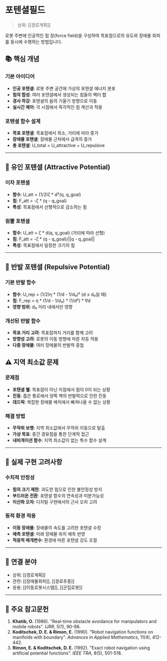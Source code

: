 # 포텐셜필드

> 상위: [[경로계획]]

로봇 주변에 인공적인 힘 장(force field)을 구성하여 목표점으로의 유도와 장애물 회피를 동시에 수행하는 방법입니다.

## 📚 핵심 개념

### 기본 아이디어
- **인공 포텐셜**: 로봇 주변 공간에 가상의 포텐셜 에너지 분포
- **힘의 합성**: 여러 포텐셜에서 생성되는 힘들의 벡터 합
- **경사 하강**: 포텐셜의 음의 기울기 방향으로 이동
- **실시간 제어**: 각 시점에서 즉각적인 힘 계산과 적용

### 포텐셜 함수 설계
- **목표 포텐셜**: 목표점에서 최소, 거리에 따라 증가
- **장애물 포텐셜**: 장애물 근처에서 급격히 증가
- **총 포텐셜**: U_total = U_attractive + U_repulsive

---

## 🎯 유인 포텐셜 (Attractive Potential)

### 이차 포텐셜
- **함수**: U_att = (1/2)ζ * d²(q, q_goal)
- **힘**: F_att = -ζ * (q - q_goal)
- **특성**: 목표점에서 선형적으로 감소하는 힘

### 원뿔 포텐셜
- **함수**: U_att = ζ * d(q, q_goal) (거리에 따라 선형)
- **힘**: F_att = -ζ * (q - q_goal)/||q - q_goal||
- **특성**: 목표점에서 일정한 크기의 힘

---

## 🚫 반발 포텐셜 (Repulsive Potential)

### 기본 반발 함수
- **함수**: U_rep = (1/2)η * (1/d - 1/d₀)² (d ≤ d₀일 때)
- **힘**: F_rep = η * (1/d - 1/d₀) * (1/d²) * ∇d
- **영향 범위**: d₀ 거리 내에서만 영향

### 개선된 반발 함수
- **목표 거리 고려**: 목표점까지 거리를 함께 고려
- **방향성 고려**: 로봇의 이동 방향에 따른 차등 적용
- **다중 장애물**: 여러 장애물의 반발력 중첩
## ⚠️ 지역 최소값 문제

### 문제점
- **포텐셜 웰**: 목표점이 아닌 지점에서 힘이 0이 되는 상황
- **진동**: 좁은 통로에서 양쪽 벽의 반발력으로 인한 진동
- **데드락**: 복잡한 장애물 배치에서 빠져나올 수 없는 상황

### 해결 방법
- **무작위 보행**: 지역 최소값에서 무작위 이동으로 탈출
- **가상 목표**: 중간 경유점을 통한 단계적 접근
- **내비게이션 함수**: 지역 최소값이 없는 특수 함수 설계

---

## 🔧 실제 구현 고려사항

### 수치적 안정성
- **힘의 크기 제한**: 과도한 힘으로 인한 불안정성 방지
- **부드러운 전환**: 포텐셜 함수의 연속성과 미분가능성
- **이산화 오차**: 디지털 구현에서의 근사 오차 고려

### 동적 환경 적응
- **이동 장애물**: 장애물의 속도를 고려한 포텐셜 수정
- **예측 포텐셜**: 미래 장애물 위치 예측 반영
- **적응적 매개변수**: 환경에 따른 포텐셜 강도 조절

---

## 🔗 연결 분야
- 상위: [[경로계획]]
- 관련: [[장애물회피]], [[경로추종]]
- 응용: [[이동로봇시스템]], [[군집로봇]]

---

## 📖 주요 참고문헌

1. **Khatib, O.** (1986). "Real-time obstacle avoidance for manipulators and mobile robots". *IJRR*, 5(1), 90-98.
2. **Koditschek, D. E. & Rimon, E.** (1990). "Robot navigation functions on manifolds with boundary". *Advances in Applied Mathematics*, 11(4), 412-442.
3. **Rimon, E. & Koditschek, D. E.** (1992). "Exact robot navigation using artificial potential functions". *IEEE TRA*, 8(5), 501-518.
